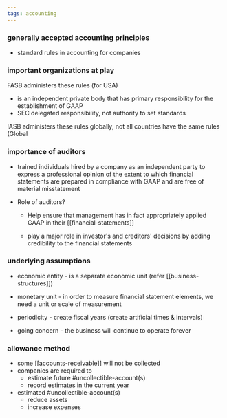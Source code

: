```yaml
---
tags: accounting
---
```

### generally accepted accounting principles
- standard rules in accounting for companies

### important organizations at play
FASB administers these rules (for USA) 
- is an independent private body that has primary responsibility for the establishment of GAAP
- SEC delegated responsibility, not authority to set standards

IASB administers these rules globally, not all countries have the same rules (Global

### importance of auditors
- trained individuals hired by a company as an independent party to express a professional opinion of the extent to which financial statements are prepared in compliance with GAAP and are free of material misstatement

- Role of auditors?
	- Help ensure that management has in fact appropriately applied GAAP in their [[financial-statements]]

	- play a major role in investor's and creditors' decisions by adding credibility to the financial statements

### underlying assumptions
- economic entity - is a separate economic unit (refer [[business-structures]])

- monetary unit - in order to measure financial statement elements, we need a unit or scale of measurement

- periodicity - create fiscal years (create artificial times & intervals)

- going concern - the business will continue to operate forever

### allowance method
- some [[accounts-receivable]] will not be collected
- companies are required to
	- estimate future #uncollectible-account(s)
	- record estimates in the current year
- estimated #uncollectible-account(s)
	- reduce assets
	- increase expenses